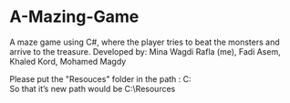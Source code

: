 # A-Mazing-Game
A maze game using C#, where the player tries to beat the monsters and arrive to the treasure. 
Developed by: Mina Wagdi Rafla (me), Fadi Asem, Khaled Kord, Mohamed Magdy

Please put the "Resouces" folder in the path : 
C:\
So that it’s new path would be
C:\Resources
